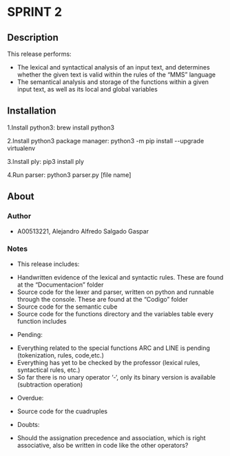 # SPRINT 2

## Description
This release performs: 
* The lexical and syntactical analysis of an input text, and determines whether the given text is valid within the rules of the “MMS” language
* The semantical analysis and storage of the functions within a given input text, as well as its local and global variables

## Installation 
1.Install python3: brew install python3

2.Install python3 package manager: python3 -m pip install --upgrade virtualenv

3.Install ply: pip3 install ply

4.Run parser: python3 parser.py [file name]
 

## About

### Author
* A00513221, Alejandro Alfredo Salgado Gaspar

### Notes
- This release includes:
* Handwritten evidence of the lexical and syntactic rules. These are found at the “Documentacion” folder
* Source code for the lexer and parser, written on python and runnable through the console. These are found at the “Codigo” folder
* Source code for the semantic cube
* Source code for the functions directory and the variables table every function includes

- Pending:
* Everything related to the special functions ARC and LINE is pending (tokenization, rules, code,etc.)
* Everything has yet to be checked by the professor (lexical rules, syntactical rules, etc.)
* So far there is no unary operator ‘-‘, only its binary version is available (subtraction operation)

- Overdue:
* Source code for the cuadruples

- Doubts:
* Should the assignation precedence and association, which is right associative, also be written in code like the other operators?
